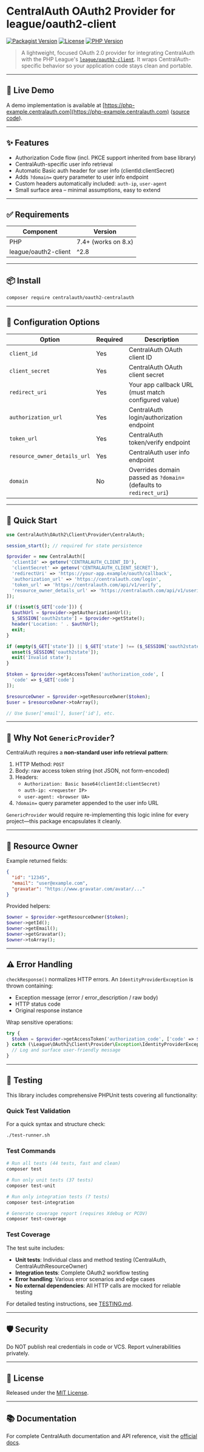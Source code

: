 # CentralAuth OAuth2 Provider for league/oauth2-client

[![Packagist Version](https://img.shields.io/packagist/v/centralauth/oauth2-centralauth.svg)](https://packagist.org/packages/centralauth/oauth2-centralauth)
[![License](https://img.shields.io/packagist/l/centralauth/oauth2-centralauth.svg)](LICENSE)
[![PHP Version](https://img.shields.io/packagist/php-v/centralauth/oauth2-centralauth.svg)](https://www.php.net/)

>A lightweight, focused OAuth 2.0 provider for integrating CentralAuth with the PHP League's [`league/oauth2-client`](https://github.com/thephpleague/oauth2-client). It wraps CentralAuth-specific behavior so your application code stays clean and portable.

--- 

## 🎯 Live Demo
A demo implementation is available at [https://php-example.centralauth.com](https://php-example.centralauth.com) ([source code](https://github.com/CentralAuth/CentralAuth-PHP-example)).

---

## ✨ Features
* Authorization Code flow (incl. PKCE support inherited from base library)
* CentralAuth-specific user info retrieval
* Automatic Basic auth header for user info (clientId:clientSecret)
* Adds `?domain=` query parameter to user info endpoint
* Custom headers automatically included: `auth-ip`, `user-agent`
* Small surface area – minimal assumptions, easy to extend

---

## ✅ Requirements
| Component            | Version             |
| -------------------- | ------------------- |
| PHP                  | 7.4+ (works on 8.x) |
| league/oauth2-client | ^2.8                |

---

## 📦 Install
```bash
composer require centralauth/oauth2-centralauth
```

---

## 🔧 Configuration Options
| Option                       | Required | Description                                                        |
| ---------------------------- | -------- | ------------------------------------------------------------------ |
| `client_id`                  | Yes      | CentralAuth OAuth client ID                                        |
| `client_secret`              | Yes      | CentralAuth OAuth client secret                                    |
| `redirect_uri`               | Yes      | Your app callback URL (must match configured value)                |
| `authorization_url`          | Yes      | CentralAuth login/authorization endpoint                           |
| `token_url`                  | Yes      | CentralAuth token/verify endpoint                                  |
| `resource_owner_details_url` | Yes      | CentralAuth user info endpoint                                     |
| `domain`                     | No       | Overrides domain passed as `?domain=` (defaults to `redirect_uri`) |

---

## 🚀 Quick Start
```php
use CentralAuth\OAuth2\Client\Provider\CentralAuth;

session_start(); // required for state persistence

$provider = new CentralAuth([
  'clientId' => getenv('CENTRALAUTH_CLIENT_ID'),
  'clientSecret' => getenv('CENTRALAUTH_CLIENT_SECRET'),
  'redirectUri' => 'https://your-app.example/oauth/callback',
  'authorization_url' => 'https://centralauth.com/login',
  'token_url' => 'https://centralauth.com/api/v1/verify',
  'resource_owner_details_url' => 'https://centralauth.com/api/v1/userinfo'
]);

if (!isset($_GET['code'])) {
  $authUrl = $provider->getAuthorizationUrl();
  $_SESSION['oauth2state'] = $provider->getState();
  header('Location: ' . $authUrl);
  exit;
}

if (empty($_GET['state']) || $_GET['state'] !== ($_SESSION['oauth2state'] ?? null)) {
  unset($_SESSION['oauth2state']);
  exit('Invalid state');
}

$token = $provider->getAccessToken('authorization_code', [
  'code' => $_GET['code']
]);

$resourceOwner = $provider->getResourceOwner($token);
$user = $resourceOwner->toArray();

// Use $user['email'], $user['id'], etc.
```

---

## 🧠 Why Not `GenericProvider`?
CentralAuth requires a **non-standard user info retrieval pattern**:
1. HTTP Method: `POST`
2. Body: raw access token string (not JSON, not form-encoded)
3. Headers:
   * `Authorization: Basic base64(clientId:clientSecret)`
   * `auth-ip: <requester IP>`
   * `user-agent: <browser UA>`
4. `?domain=` query parameter appended to the user info URL

`GenericProvider` would require re-implementing this logic inline for every project—this package encapsulates it cleanly.

---

## 👤 Resource Owner
Example returned fields:
```json
{
  "id": "12345",
  "email": "user@example.com",
  "gravatar": "https://www.gravatar.com/avatar/..."
}
```
Provided helpers:
```php
$owner = $provider->getResourceOwner($token);
$owner->getId();
$owner->getEmail();
$owner->getGravatar();
$owner->toArray();
```

---

## ⚠️ Error Handling
`checkResponse()` normalizes HTTP errors. An `IdentityProviderException` is thrown containing:
* Exception message (error / error_description / raw body)
* HTTP status code
* Original response instance

Wrap sensitive operations:
```php
try {
  $token = $provider->getAccessToken('authorization_code', ['code' => $_GET['code']]);
} catch (\League\OAuth2\Client\Provider\Exception\IdentityProviderException $e) {
  // Log and surface user-friendly message
}
```

---

## 🧪 Testing

This library includes comprehensive PHPUnit tests covering all functionality:

### Quick Test Validation
For a quick syntax and structure check:
```bash
./test-runner.sh
```

### Test Commands
```bash
# Run all tests (44 tests, fast and clean)
composer test

# Run only unit tests (37 tests)
composer test-unit

# Run only integration tests (7 tests)  
composer test-integration

# Generate coverage report (requires Xdebug or PCOV)
composer test-coverage
```

### Test Coverage
The test suite includes:
- **Unit tests**: Individual class and method testing (CentralAuth, CentralAuthResourceOwner)
- **Integration tests**: Complete OAuth2 workflow testing  
- **Error handling**: Various error scenarios and edge cases
- **No external dependencies**: All HTTP calls are mocked for reliable testing

For detailed testing instructions, see [TESTING.md](TESTING.md).

---

## 🛡 Security
Do NOT publish real credentials in code or VCS.
Report vulnerabilities privately.

---

## 📄 License
Released under the [MIT License](LICENSE).

---

## 📚 Documentation
For complete CentralAuth documentation and API reference, visit the [official docs](https://docs.centralauth.com).